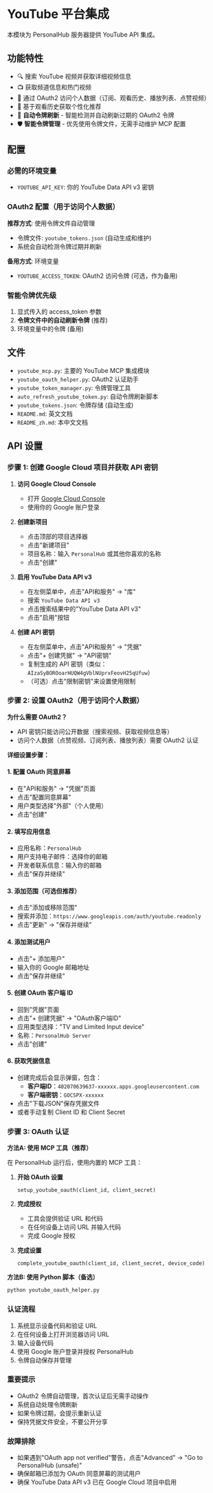 # YouTube 平台集成

本模块为 PersonalHub 服务器提供 YouTube API 集成。

## 功能特性

- 🔍 搜索 YouTube 视频并获取详细视频信息
- 📺 获取频道信息和热门视频
- 👤 通过 OAuth2 访问个人数据（订阅、观看历史、播放列表、点赞视频）
- 🎯 基于观看历史获取个性化推荐
- 🔄 **自动令牌刷新** - 智能检测并自动刷新过期的 OAuth2 令牌
- 🛡️ **智能令牌管理** - 优先使用令牌文件，无需手动维护 MCP 配置

## 配置

### 必需的环境变量
- `YOUTUBE_API_KEY`: 你的 YouTube Data API v3 密钥

### OAuth2 配置（用于访问个人数据）
**推荐方式**: 使用令牌文件自动管理
- 令牌文件: `youtube_tokens.json` (自动生成和维护)
- 系统会自动检测令牌过期并刷新

**备用方式**: 环境变量
- `YOUTUBE_ACCESS_TOKEN`: OAuth2 访问令牌 (可选，作为备用)

### 智能令牌优先级
1. 显式传入的 access_token 参数
2. **令牌文件中的自动刷新令牌** (推荐)
3. 环境变量中的令牌 (备用)

## 文件

- `youtube_mcp.py`: 主要的 YouTube MCP 集成模块
- `youtube_oauth_helper.py`: OAuth2 认证助手
- `youtube_token_manager.py`: 令牌管理工具
- `auto_refresh_youtube_token.py`: 自动令牌刷新脚本
- `youtube_tokens.json`: 令牌存储 (自动生成)
- `README.md`: 英文文档
- `README_zh.md`: 本中文文档

## API 设置

### 步骤 1: 创建 Google Cloud 项目并获取 API 密钥

1. **访问 Google Cloud Console**
   - 打开 [Google Cloud Console](https://console.cloud.google.com/)
   - 使用你的 Google 账户登录

2. **创建新项目**
   - 点击顶部的项目选择器
   - 点击"新建项目"
   - 项目名称：输入 `PersonalHub` 或其他你喜欢的名称
   - 点击"创建"

3. **启用 YouTube Data API v3**
   - 在左侧菜单中，点击"API和服务" → "库"
   - 搜索 `YouTube Data API v3`
   - 点击搜索结果中的"YouTube Data API v3"
   - 点击"启用"按钮

4. **创建 API 密钥**
   - 在左侧菜单中，点击"API和服务" → "凭据"
   - 点击"+ 创建凭据" → "API密钥"
   - 复制生成的 API 密钥（类似：`AIzaSyBOROoarHUQW4gVblNUprxFeovH25qUfuw`）
   - （可选）点击"限制密钥"来设置使用限制

### 步骤 2: 设置 OAuth2（用于访问个人数据）

**为什么需要 OAuth2？**
- API 密钥只能访问公开数据（搜索视频、获取视频信息等）
- 访问个人数据（点赞视频、订阅列表、播放列表）需要 OAuth2 认证

**详细设置步骤：**

#### 1. 配置 OAuth 同意屏幕
- 在"API和服务" → "凭据"页面
- 点击"配置同意屏幕"
- 用户类型选择"外部"（个人使用）
- 点击"创建"

#### 2. 填写应用信息
- 应用名称：`PersonalHub`
- 用户支持电子邮件：选择你的邮箱
- 开发者联系信息：输入你的邮箱
- 点击"保存并继续"

#### 3. 添加范围（可选但推荐）
- 点击"添加或移除范围"
- 搜索并添加：`https://www.googleapis.com/auth/youtube.readonly`
- 点击"更新" → "保存并继续"

#### 4. 添加测试用户
- 点击"+ 添加用户"
- 输入你的 Google 邮箱地址
- 点击"保存并继续"

#### 5. 创建 OAuth 客户端 ID
- 回到"凭据"页面
- 点击"+ 创建凭据" → "OAuth客户端ID"
- 应用类型选择："TV and Limited Input device"
- 名称：`PersonalHub Server`
- 点击"创建"

#### 6. 获取凭据信息
- 创建完成后会显示弹窗，包含：
  - **客户端ID**：`402070639637-xxxxxx.apps.googleusercontent.com`
  - **客户端密钥**：`GOCSPX-xxxxxx`
- 点击"下载JSON"保存凭据文件
- 或者手动复制 Client ID 和 Client Secret

### 步骤 3: OAuth 认证

**方法A: 使用 MCP 工具（推荐）**

在 PersonalHub 运行后，使用内置的 MCP 工具：

1. **开始 OAuth 设置**
   ```
   setup_youtube_oauth(client_id, client_secret)
   ```

2. **完成授权**
   - 工具会提供验证 URL 和代码
   - 在任何设备上访问 URL 并输入代码
   - 完成 Google 授权

3. **完成设置**
   ```
   complete_youtube_oauth(client_id, client_secret, device_code)
   ```

**方法B: 使用 Python 脚本（备选）**
```bash
python youtube_oauth_helper.py
```

### 认证流程
1. 系统显示设备代码和验证 URL
2. 在任何设备上打开浏览器访问 URL
3. 输入设备代码
4. 使用 Google 账户登录并授权 PersonalHub
5. 令牌自动保存并管理

### 重要提示
- OAuth2 令牌自动管理，首次认证后无需手动操作
- 系统自动处理令牌刷新
- 如果令牌过期，会提示重新认证
- 保持凭据文件安全，不要公开分享

### 故障排除
- 如果遇到"OAuth app not verified"警告，点击"Advanced" → "Go to PersonalHub (unsafe)"
- 确保邮箱已添加为 OAuth 同意屏幕的测试用户
- 确保 YouTube Data API v3 已在 Google Cloud 项目中启用
